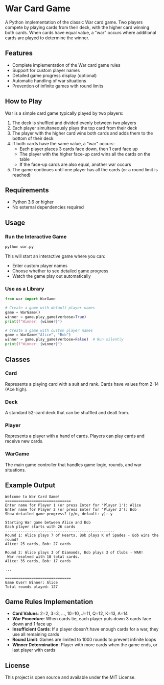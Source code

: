 # War Card Game

A Python implementation of the classic War card game. Two players compete by playing cards from their deck, with the higher card winning both cards. When cards have equal value, a "war" occurs where additional cards are played to determine the winner.

## Features

- Complete implementation of the War card game rules
- Support for custom player names
- Detailed game progress display (optional)
- Automatic handling of war situations
- Prevention of infinite games with round limits

## How to Play

War is a simple card game typically played by two players:

1. The deck is shuffled and divided evenly between two players
2. Each player simultaneously plays the top card from their deck
3. The player with the higher card wins both cards and adds them to the bottom of their deck
4. If both cards have the same value, a "war" occurs:
   - Each player places 3 cards face down, then 1 card face up
   - The player with the higher face-up card wins all the cards on the table
   - If the face-up cards are also equal, another war occurs
5. The game continues until one player has all the cards (or a round limit is reached)

## Requirements

- Python 3.6 or higher
- No external dependencies required

## Usage

### Run the Interactive Game

```bash
python war.py
```

This will start an interactive game where you can:
- Enter custom player names
- Choose whether to see detailed game progress
- Watch the game play out automatically

### Use as a Library

```python
from war import WarGame

# Create a game with default player names
game = WarGame()
winner = game.play_game(verbose=True)
print(f"Winner: {winner}")

# Create a game with custom player names
game = WarGame("Alice", "Bob")
winner = game.play_game(verbose=False)  # Run silently
print(f"Winner: {winner}")
```

## Classes

### Card
Represents a playing card with a suit and rank. Cards have values from 2-14 (Ace high).

### Deck
A standard 52-card deck that can be shuffled and dealt from.

### Player
Represents a player with a hand of cards. Players can play cards and receive new cards.

### WarGame
The main game controller that handles game logic, rounds, and war situations.

## Example Output

```
Welcome to War Card Game!
==============================
Enter name for Player 1 (or press Enter for 'Player 1'): Alice
Enter name for Player 2 (or press Enter for 'Player 2'): Bob
Show detailed game progress? (y/n, default: y): y

Starting War game between Alice and Bob
Each player starts with 26 cards
--------------------------------------------------
Round 1: Alice plays 7 of Hearts, Bob plays K of Spades - Bob wins the round!
Alice: 25 cards, Bob: 27 cards

Round 2: Alice plays 3 of Diamonds, Bob plays 3 of Clubs - WAR!
 War resolved with 10 total cards.
Alice: 35 cards, Bob: 17 cards

...

==============================
Game Over! Winner: Alice
Total rounds played: 127
```

## Game Rules Implementation

- **Card Values**: 2=2, 3=3, ..., 10=10, J=11, Q=12, K=13, A=14
- **War Procedure**: When cards tie, each player puts down 3 cards face down and 1 face up
- **Insufficient Cards**: If a player doesn't have enough cards for a war, they use all remaining cards
- **Round Limit**: Games are limited to 1000 rounds to prevent infinite loops
- **Winner Determination**: Player with more cards when the game ends, or last player with cards

## License

This project is open source and available under the MIT License.